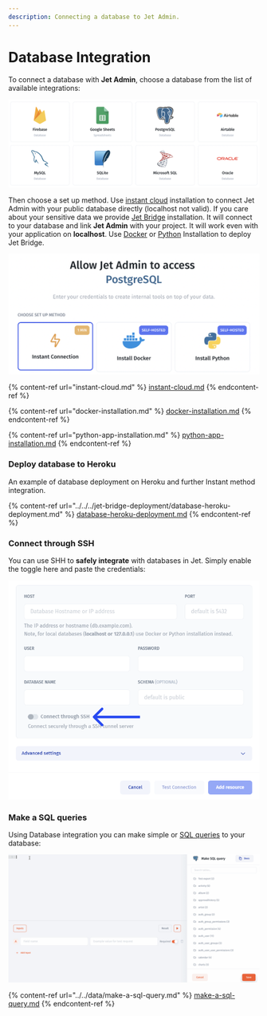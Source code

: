 ```yaml
---
description: Connecting a database to Jet Admin.
---
```


# Database Integration

To connect a database with **Jet Admin**, choose a database from the list of available integrations:

![](<../../../.gitbook/assets/image (816).png>)

Then choose a set up method. Use [instant cloud](instant-cloud.md) installation to connect Jet Admin with your public database directly (localhost not valid). If you care about your sensitive data we provide [Jet Bridge](../../../jet-bridge-deployment/jet-admin/) installation. It will connect to your database and link **Jet Admin** with your project. It will work even with your application on **localhost**. Use [Docker](docker-installation.md) or [Python](python-app-installation.md) Installation to deploy Jet Bridge.

![](<../../../.gitbook/assets/image (817).png>)

{% content-ref url="instant-cloud.md" %}
[instant-cloud.md](instant-cloud.md)
{% endcontent-ref %}

{% content-ref url="docker-installation.md" %}
[docker-installation.md](docker-installation.md)
{% endcontent-ref %}

{% content-ref url="python-app-installation.md" %}
[python-app-installation.md](python-app-installation.md)
{% endcontent-ref %}

### Deploy database to Heroku

An example of database deployment on Heroku and further Instant method integration.

{% content-ref url="../../../jet-bridge-deployment/database-heroku-deployment.md" %}
[database-heroku-deployment.md](../../../jet-bridge-deployment/database-heroku-deployment.md)
{% endcontent-ref %}

### Connect through SSH

You can use SHH to **safely integrate** with databases in Jet. Simply enable the toggle here and paste the credentials:

![](../../../.gitbook/assets/dxjctyj.png)

### Make a SQL queries

Using Database integration you can make simple or [SQL queries](../../data/make-a-sql-query.md) to your database:

![](../../../.gitbook/assets/testgif13.gif)

{% content-ref url="../../data/make-a-sql-query.md" %}
[make-a-sql-query.md](../../data/make-a-sql-query.md)
{% endcontent-ref %}



